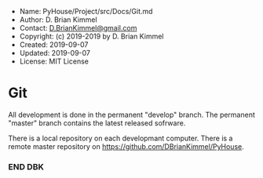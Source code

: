 * Name:      PyHouse/Project/src/Docs/Git.md
* Author:    D. Brian Kimmel
* Contact:   D.BrianKimmel@gmail.com
* Copyright: (c) 2019-2019 by D. Brian Kimmel
* Created:   2019-09-07
* Updated:   2019-09-07
* License:   MIT License

# Git

All development is done in the permanent "develop" branch.
The permanent "master" branch contains the latest released sofrware.

There is a local repository on each developmant computer.
There is a remote master repository on https://github.com/DBrianKimmel/PyHouse.



### END DBK
